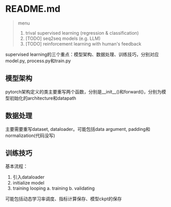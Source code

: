 # README.md

> menu
> 1. trival supervised learning (regression & classification)
> 2. [TODO] seq2seq models (e.g. LLM)
> 3. [TODO] reinforcement learning with human's feedback

supervised learning的三个重点：模型架构、数据处理、训练技巧，分别对应model.py, process.py和train.py

## 模型架构
pytorch架构定义的类主要重写两个函数，分别是__init__()和forward()，分别为模型初始化的architecture和datapath

## 数据处理
主要需要重写dataset, dataloader。可能包括data argument, padding和normalization(代码没写)

## 训练技巧
基本流程：
1. 引入dataloader
2. initialize model
3. training looping
  a. training
  b. validating

可能包括动态学习率调度、指标计算保存、模型ckpt的保存
